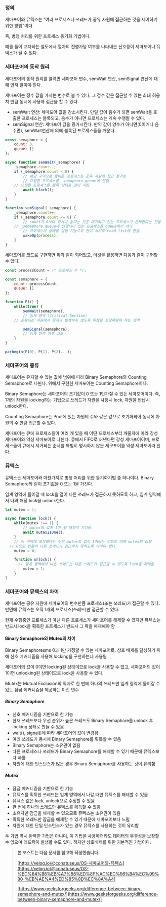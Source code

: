 ### 정의

세마포어와 뮤텍스는 "여러 프로세스나 쓰레드가 공유 자원에 접근하는 것을 제어하기 위한 방법"이다.

즉, 병행 처리를 위한 프로세스 동기화 기법이다.

예를 들어 교차하는 철도에서 열차의 진행가능 여부를 나타내는 신호등이 세마포어나 뮤텍스가 될 수 있다.

### 세마포어의 동작 원리

세마포어의 동작 원리를 알려면 세마포어 변수, semWait 연산, semSignal 연산에 대해 먼저 알아야 한다.

세마포어는 정수 값을 가지는 변수로 볼 수 있다. 그 정수 값은 접근할 수 있는 최대 허용치 만큼 동시에 사용자 접근을 할 수 있다.

- semWait 연산: 세마포어 값을 감소시킨다. 만일 값이 음수가 되면 semWait을 호출한 프로세스는 블록되고, 음수가 아니면 프로세스는 계속 수행될 수 있다.
- semSignal 연산: 세마포어 값을 증가시킨다. 만약 값이 양수가 아니면(0이거나 음수면), semWait연산에 의해 블록된 프로세스들을 깨운다.

```jsx
const semaphore = {
	count: 3,
	queue: []
};

async function semWait(_semaphore) {
	_semaphore.count--;
	if (_semaphore.count < 0) {
		// 해당 구역으로 들어온 프로세스는 공유 자원에 접근 불가능
		// 요청한 프로세스를 _semaphore.queue에 연결
    // 요청한 프로세스를 블록 상태로 전이 시킴
		await block();
	}
}

function semSignal(_semaphore) {
	_semaphore.count++;
	if (_semaphore.count <= 0) {
		// count가 0보다 작거나 같다는 것은 대기하고 있는 프로세스가 존재한다는 것을 의미함
    // _semaphore.queue에 연결되어 있는 프로세스를 queue에서 제거
		// 프로세스의 상태를 실행 가능으로 전이 시키로 read list에 연결
		wakeUp(process);
	}
}
```

세마포어를 코드로 구현하면 위과 같이 되어있고, 이것을 활용하면 다음과 같이 구현할 수 있다.

```jsx
const processCount = /* 프로세스 수 */;

const semaphore = {
	count: processCount,
	queue: []
};

function P(i) {
	while(true) {
		semWait(semaphore);
		// 임계 영역 (Critical Section)
    // 공유되는 자원에서 문제가 발생하지 않도록 독점을 보장해줘야 하는 영역

		semSignal(semaphore);
		// 임계 영역 이후 코드
	}
}

parbegin(P(0), P(1), P(2)...);

```

### 세마포어의 종류

세마포어는 유지할 수 있는 값에 범위에 따라 Binary Semaphore와 Counting Semaphore로 나뉜다. 위에서 구현한 세마포어는 Counting Semaphore이다.

Binary Semaphore는 세마포어의 초기값이 0 또는 1만가질 수 있는 세마포어이다. 즉, 1개의 자원을 locking하는 기법으로 쓰레드가 자원을 사용시 lock, 자원을 반납시 unlock한다.

Counting Semaphore는 Pool에 있는 자원의 수와 같은 값으로 초기화되어 동시에 자원의 수 만큼 접근할 수 있다.

세마포어는 큐에 프로세스들이 여러 개 있을 때 어떤 프로세스부터 깨울지에 따라 강성 세마포어와 약성 세마포어로 나뉜다. 큐에서 FIFO로 꺼낸다면 강성 세마포어이며, 프로세스들이 큐에서 제거되는 순서를 특별히 명시하지 않은 세모포어를 약성 세마포어라 한다.

### 뮤텍스

뮤텍스는 세마포어와 마찬가지로 병행 처리를 위한 동기화기법 중 하나이다. Binary Semaphore와 같이 초기값을 0 또는 1을 가진다.

임계 영역에 들어갈 때 lock을 걸어 다른 쓰레드가 접근하지 못하도록 하고, 임계 영역에서 나와 해당 lock을 unlock한다.

```jsx
let mutex = 1;

async function lock() {
	while(mutex !== 1) {
		// mutex의 값이 1이 될 때까지 기다림
		await mutexIsOne();
	}
	// 이 구역에 도착했다는 것은 mutex의 값이 1이라는 것으로 이제 mutex의 값을
  // 0으로 만들어 다른 쓰레드가 접근하지 못하도록 막아야 한다.
	mutex = 0;

	function unlock() {
	  // 임계 영역에서 나온 쓰레드는 다른 쓰레드가 접근할 수 있도록 lock을 해제함
		mutex = 1;
	}
}
```

### 세마포어와 뮤텍스의 차이

세마포어는 공유 자원에 세마포어의 변수만큼 프로세스(또는 쓰레드)가 접근할 수 있다. 반면에 뮤텍스는 오직 1개의 프로세스(쓰레드)만 접근할 수 있다.

현재 수행중인 프로세스가 아닌 다른 프로세스가 세마포어를 해제할 수 있지만 뮤텍스는 반드시 lock을 획득한 프로세스가 반드시 그 락을 해제해야 함

#### Binary Semaphore와 Mutex의 차이

Binary Semaphoresms 0과 1만 가정할 수 있는 세마포어로, 상호 배제를 달성하기 위해 신호 메커니즘을 사용해 locking을 구현하는데 사용됨

세마포어의 값이 0이면 locking된 상태이므로 lock을 사용할 수 없고, 세마포어의 값이 1이면 unlocking된 상태이므로 lock을 사용할 수 있다.

Mutex는 Mutual Exclusion의 약자로 한 번에 하나의 쓰레드만 임계 영역에 들어갈 수 있는 잠금 메커니즘을 제공하는 이진 변수

##### Binary Semaphore

- 신호 메커니즘을 기반으로 한 기능
- 현재 쓰레드보다 우선 순위가 높은 쓰레드도 Binary Semaphore를 unlock 후 locking 상태로 만들 수 있음
- wait(), signal()에 따라 세마포어의 값이 변경됨
- 여러 쓰레드가 동시에 Binary Semaphore를 획득할 수 있음
- Binary Semaphore는 소유권이 없음
- 다른 프로세스나 쓰레드가 Binary Semaphore를 해제할 수 있기 때문에 뮤텍스보다 빠름
- 자원에 대한 인스턴스가 많은 경우 Binary Semaphore를 사용하는 것이 유리함

##### Mutex

- 잠금 메커니즘을 기반으로 한 기능
- 뮤텍스를 획득한 쓰레드는 임계 영역에서 나갈 때만 뮤텍스를 해제할 수 있음
- 뮤텍스 값은 lock, unlock으로 수정할 수 있음
- 한 번에 하나의 쓰레드만 뮤텍스를 획득할 수 있음
- 소유자만 잠금을 해제할 수 있으므로 뮤텍스는 소유권이 있음
- 획득한 쓰레드만 잠금을 해제할 수 있기 때문에 세마포어보다 느림
- 자원에 대한 단일 인스턴스가 있는 경우 뮤텍스를 사용하는 것이 유리함

두 기법 역시 완벽한 기법은 아니며, 이 기법을 사용하더라도 데이터의 무결성을 보장할 수 없으며 데드락이 발생할 수도 있다. 하지만 상호배제를 위한 기본적인 기법이다.

> **본 포스트는 다음 문서를 참고해 작성했습니다.**
>
> [https://velog.io/@conatuseus/OS-세마포어와-뮤텍스](https://velog.io/@conatuseus/OS-%EC%84%B8%EB%A7%88%ED%8F%AC%EC%96%B4%EC%99%80-%EB%AE%A4%ED%85%8D%EC%8A%A4)
>
> [https://www.geeksforgeeks.org/difference-between-binary-semaphore-and-mutex/](https://www.geeksforgeeks.org/difference-between-binary-semaphore-and-mutex/)
